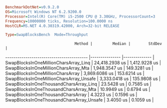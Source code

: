 ```ini
BenchmarkDotNet=v0.9.2.0
OS=Microsoft Windows NT 6.2.9200.0
Processor=Intel(R) Core(TM) i5-2500 CPU @ 3.30GHz, ProcessorCount=3
Frequency=10000000 ticks, Resolution=100.0000 ns
HostCLR=MS.NET 4.0.30319.42000, Arch=32-bit RELEASE

Type=SwapBlocksBench  Mode=Throughput  

```
                                   Method |         Median |        StdDev |
----------------------------------------- |--------------- |-------------- |
    SwapBlocksInOneMillionCharsArray_Linq | 24,418.2938 us | 1,412.9228 us |
     SwapBlocksInOneMillionCharsArray_Mta |  1,948.3547 us |   149.3281 us |
         SwapBlocksInOneMillionCharsArray |  3,869.6086 us |   153.6214 us |
  SwapBlocksInOneMillionCharsArray_Unsafe |  3,333.0418 us |   135.9808 us |
   SwapBlocksInOneThousandCharsArray_Linq |     23.5428 us |     0.7585 us |
    SwapBlocksInOneThousandCharsArray_Mta |     10.9949 us |     0.6794 us |
        SwapBlocksInOneThousandCharsArray |      4.3223 us |     0.1596 us |
 SwapBlocksInOneThousandCharsArray_Unsafe |      3.4050 us |     0.1059 us |

